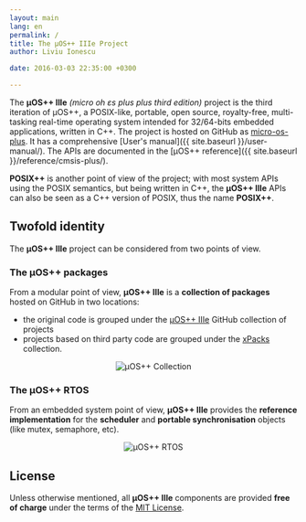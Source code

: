 ```yaml
---
layout: main
lang: en
permalink: /
title: The µOS++ IIIe Project
author: Liviu Ionescu

date: 2016-03-03 22:35:00 +0300

---
```


The **µOS++ IIIe** _(micro oh ɛs plus plus third edition)_ project is the third iteration of µOS++, a POSIX-like, portable, open source, royalty-free, multi-tasking real-time operating system intended for 32/64-bits embedded applications, written in C++. The project is hosted on GitHub as [micro-os-plus](https://github.com/micro-os-plus). It has a comprehensive [User's manual]({{ site.baseurl }}/user-manual/). The APIs are documented in the [µOS++ reference]({{ site.baseurl }}/reference/cmsis-plus/).

**POSIX++** is another point of view of the project; with most system APIs using the POSIX semantics, but being written in C++, the **µOS++ IIIe** APIs can also be seen as a C++ version of POSIX, thus the name **POSIX++**.

## Twofold identity

The **µOS++ IIIe** project can be considered from two points of view.

### The µOS++ packages

From a modular point of view, **µOS++ IIIe** is a **collection of packages** hosted on GitHub in two locations:

* the original code is grouped under the [µOS++ IIIe](https://github.com/micro-os-plus) GitHub collection of projects
* projects based on third party code are grouped under the [xPacks](https://github.com/xpacks) collection.

<div style="text-align:center">
<img alt="µOS++ Collection" src="{{ site.baseurl }}/assets/images/2016/micro-os-plus-collection.png" />
</div>

### The µOS++ RTOS

From an embedded system point of view, **µOS++ IIIe** provides the **reference implementation** for the **scheduler** and **portable synchronisation** objects (like mutex, semaphore, etc).

<div style="text-align:center">
<img alt="µOS++ RTOS" src="{{ site.baseurl }}/assets/images/2016/micro-os-plus-rtos.png" />
</div>

## License

Unless otherwise mentioned, all **µOS++ IIIe** components are provided **free of charge** under the terms of the [MIT License](https://opensource.org/licenses/MIT).
